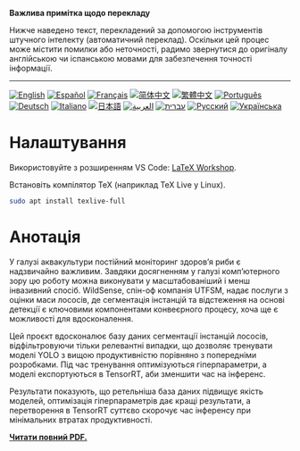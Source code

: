 **Важлива примітка щодо перекладу**

Нижче наведено текст, перекладений за допомогою інструментів штучного інтелекту (автоматичний переклад). Оскільки цей процес може містити помилки або неточності, радимо звернутися до оригіналу англійською чи іспанською мовами для забезпечення точності інформації.

---

[![English](https://img.shields.io/badge/lang-English-blue)](README.en.md)
[![Español](https://img.shields.io/badge/lang-Español-purple)](README.es.md)
[![Français](https://img.shields.io/badge/lang-Français-yellow)](README.fr.md)
[![简体中文](https://img.shields.io/badge/lang-简体中文-darkred)](README.zh_CN.md)
[![繁體中文](https://img.shields.io/badge/lang-繁體中文-darkblue)](README.zh_TW.md)
[![Português](https://img.shields.io/badge/lang-Português-brightgreen)](README.pt.md)
[![Deutsch](https://img.shields.io/badge/lang-Deutsch-blueviolet)](README.de.md)
[![Italiano](https://img.shields.io/badge/lang-Italiano-orange)](README.it.md)
[![日本語](https://img.shields.io/badge/lang-日本語-yellowgreen)](README.jp.md)
[![العربية](https://img.shields.io/badge/lang-العربية-lightgrey)](README.ar.md)
[![עברית](https://img.shields.io/badge/lang-עברית-teal)](README.he.md)
[![Русский](https://img.shields.io/badge/lang-Русский-lightblue)](README.ru.md)
[![Українська](https://img.shields.io/badge/lang-Українська-skyblue)](README.uk.md)


# Налаштування
Використовуйте з розширенням VS Code: [LaTeX Workshop](https://marketplace.visualstudio.com/items?itemName=James-Yu.latex-workshop).

Встановіть компілятор TeX (наприклад TeX Live у Linux).
```bash
sudo apt install texlive-full
```

# Анотація
У галузі аквакультури постійний моніторинг здоров’я риби є надзвичайно важливим. Завдяки досягненням у галузі комп’ютерного зору цю роботу можна виконувати у масштабованіший і менш інвазивний спосіб. WildSense, спін-оф компанія UTFSM, надає послуги з оцінки маси лососів, де сегментація інстанцій та відстеження на основі детекції є ключовими компонентами конвеєрного процесу, хоча ще є можливості для вдосконалення.

Цей проєкт вдосконалює базу даних сегментації інстанцій лососів, відфільтровуючи тільки релевантні випадки, що дозволяє тренувати моделі YOLO з вищою продуктивністю порівняно з попередніми розробками. Під час тренування оптимізуються гіперпараметри, а моделі експортуються в TensorRT, аби зменшити час на інференс.

Результати показують, що ретельніша база даних підвищує якість моделей, оптимізація гіперпараметрів дає кращі результати, а перетворення в TensorRT суттєво скорочує час інференсу при мінімальних втратах продуктивності.

[**Читати повний PDF.**](https://juliopchile.github.io/memoria-informe/main.pdf)